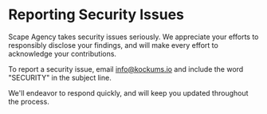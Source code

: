 # Reporting Security Issues

Scape Agency takes security issues seriously. We appreciate your efforts to responsibly disclose your findings, and will make every effort to acknowledge your contributions.

To report a security issue, email [info@kockums.io](mailto:info@kockums.io) and include the word "SECURITY" in the subject line.

We'll endeavor to respond quickly, and will keep you updated throughout the process.
